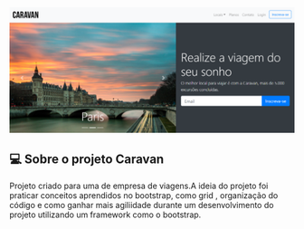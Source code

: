 ![alt text](tela-inicial-caravan.png)

## 💻 Sobre o projeto Caravan

Projeto criado para uma de empresa de viagens.A ideia do projeto foi praticar conceitos aprendidos no bootstrap, como grid , organização do código e como ganhar mais agiliidade durante um desenvolvimento do projeto utilizando um framework como o bootstrap.






